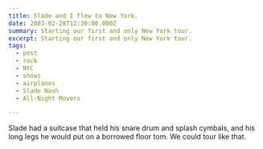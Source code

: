 ```yaml
---
title: Slade and I flew to New York.
date: 2003-02-28T12:30:00.000Z
summary: Starting our first and only New York tour.
excerpt: Starting our first and only New York tour.
tags:
  - post
  - rock
  - NYC
  - shows
  - airplanes
  - Slade Nash
  - All-Night Movers

---
```


Slade had a suitcase that held his snare drum and splash cymbals, and his long legs he would put on a borrowed floor tom. We could tour like that.
